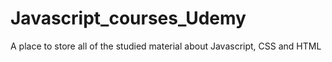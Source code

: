 # Javascript_courses_Udemy
A place to store all of the studied material about Javascript, CSS and HTML
